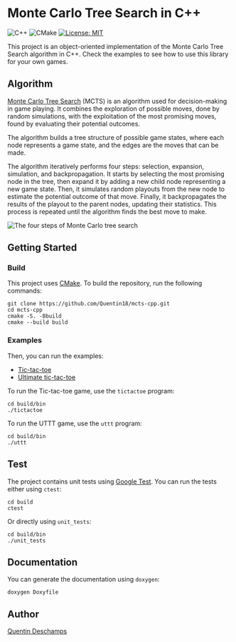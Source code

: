 # Monte Carlo Tree Search in C++

![C++](https://img.shields.io/badge/c++-%2300599C.svg?style=for-the-badge&logo=c%2B%2B&logoColor=white)
![CMake](https://img.shields.io/badge/CMake-%23008FBA.svg?style=for-the-badge&logo=cmake&logoColor=white)
[![License: MIT](https://img.shields.io/badge/License-MIT-yellow.svg?style=for-the-badge&logoColor=white)](https://opensource.org/licenses/MIT)

This project is an object-oriented implementation of the Monte Carlo Tree Search algorithm in C++.
Check the examples to see how to use this library for your own games.

## Algorithm

[Monte Carlo Tree Search](https://en.wikipedia.org/wiki/Monte_Carlo_tree_search) (MCTS) is an algorithm used for
decision-making in game playing. It combines the exploration of possible moves, done by random simulations, with the
exploitation of the most promising moves, found by evaluating their potential outcomes.

The algorithm builds a tree structure of possible game states, where each node represents a game state, and the edges
are the moves that can be made.

The algorithm iteratively performs four steps: selection, expansion, simulation, and backpropagation. It starts by
selecting the most promising node in the tree, then expand it by adding a new child node representing a new game state.
Then, it simulates random playouts from the new node to estimate the potential outcome of that move. Finally, it
backpropagates the results of the playout to the parent nodes, updating their statistics. This process is repeated
until the algorithm finds the best move to make.

![The four steps of Monte Carlo tree search](https://upload.wikimedia.org/wikipedia/commons/thumb/a/ac/MCTS_steps.png/800px-MCTS_steps.png)

## Getting Started

### Build

This project uses [CMake](https://cmake.org/). To build the repository, run the following commands:
```
git clone https://github.com/Quentin18/mcts-cpp.git
cd mcts-cpp
cmake -S. -Bbuild
cmake --build build
```

### Examples

Then, you can run the examples:

- [Tic-tac-toe](https://en.wikipedia.org/wiki/Tic-tac-toe)
- [Ultimate tic-tac-toe](https://en.wikipedia.org/wiki/Ultimate_tic-tac-toe)

To run the Tic-tac-toe game, use the `tictactoe` program:
```
cd build/bin
./tictactoe
```

To run the UTTT game, use the `uttt` program:
```
cd build/bin
./uttt
```

## Test

The project contains unit tests using [Google Test](https://github.com/google/googletest).
You can run the tests either using `ctest`:
```
cd build
ctest
```
Or directly using `unit_tests`:
```
cd build/bin
./unit_tests
```

## Documentation

You can generate the documentation using `doxygen`:
```
doxygen Doxyfile
```

## Author

[Quentin Deschamps](mailto:quentindeschamps18@gmail.com)
